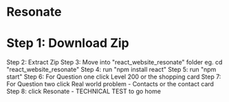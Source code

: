 # Resonate
# Step 1: Download Zip
Step 2: Extract Zip
Step 3: Move into "react_website_resonate" folder
        eg. cd "react_website_resonate"
Step 4: run "npm install react"
Step 5: run "npm start"
Step 6: For Question one click Level 200 or the shopping card
Step 7: For Question two click Real world problem - Contacts or the contact card
Step 8: click Resonate - TECHNICAL TEST to go home
